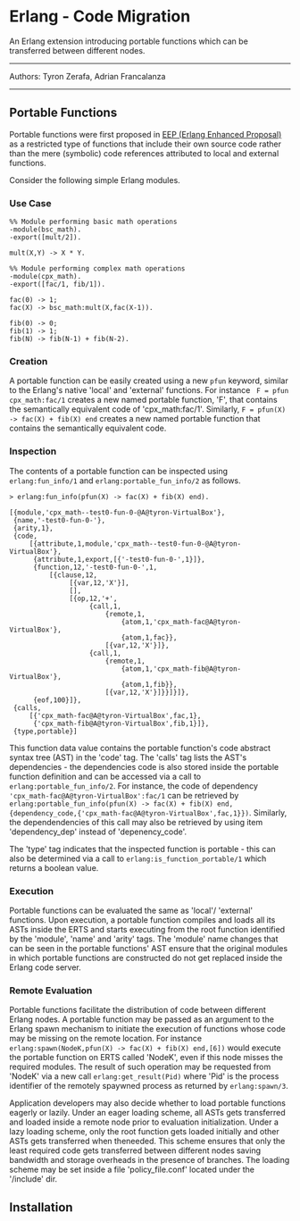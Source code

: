 Erlang - Code Migration
=====================
An Erlang extension introducing portable functions which can be transferred between different nodes.

****
Authors: Tyron Zerafa, Adrian Francalanza
****

## Portable Functions ##

Portable functions were first proposed in [EEP (Erlang Enhanced Proposal)](http://www.erlang.org/eeps/eep-0015.html) 
as a restricted type of functions that include their own source code rather than the mere (symbolic) code references 
attributed to local and external functions. 

Consider the following simple Erlang modules.

### Use Case ###

```
%% Module performing basic math operations 
-module(bsc_math).
-export([mult/2]).

mult(X,Y) -> X * Y.

%% Module performing complex math operations 
-module(cpx_math).
-export([fac/1, fib/1]).

fac(0) -> 1;
fac(X) -> bsc_math:mult(X,fac(X-1)).

fib(0) -> 0;
fib(1) -> 1;
fib(N) -> fib(N-1) + fib(N-2).
```

### Creation ###
A portable function can be easily created using a new ```pfun``` keyword, similar to the Erlang's native 'local' 
and 'external' functions. For instance ``` F = pfun cpx_math:fac/1``` creates a new named portable function, 'F', 
that contains the semantically equivalent code of 'cpx_math:fac/1'. Similarly, ```F = pfun(X) -> fac(X) + fib(X) end``` 
creates a new named portable function that contains the semantically equivalent code.

### Inspection ###
The contents of a portable function can be inspected using ```erlang:fun_info/1``` and ```erlang:portable_fun_info/2``` 
as follows.

```
> erlang:fun_info(pfun(X) -> fac(X) + fib(X) end).

[{module,'cpx_math--test0-fun-0-@A@tyron-VirtualBox'},
 {name,'-test0-fun-0-'},
 {arity,1},
 {code,
     [{attribute,1,module,'cpx_math--test0-fun-0-@A@tyron-VirtualBox'},
      {attribute,1,export,[{'-test0-fun-0-',1}]},
      {function,12,'-test0-fun-0-',1,
          [{clause,12,
               [{var,12,'X'}],
               [],
               [{op,12,'+',
                    {call,1,
                        {remote,1,
                            {atom,1,'cpx_math-fac@A@tyron-VirtualBox'},
                            {atom,1,fac}},
                        [{var,12,'X'}]},
                    {call,1,
                        {remote,1,
                            {atom,1,'cpx_math-fib@A@tyron-VirtualBox'},
                            {atom,1,fib}},
                        [{var,12,'X'}]}}]}]},
      {eof,100}]},
 {calls,
     [{'cpx_math-fac@A@tyron-VirtualBox',fac,1},
      {'cpx_math-fib@A@tyron-VirtualBox',fib,1}]},
 {type,portable}]

```
This function data value contains the portable function's code abstract syntax tree (AST) in the 'code' tag. 
The 'calls' tag lists the AST's dependencies - the dependencies code is also stored inside the portable function definition 
and can be accessed via a call to ```erlang:portable_fun_info/2```. For instance, 
the code of dependency ```'cpx_math-fac@A@tyron-VirtualBox':fac/1``` can be retrieved by
```erlang:portable_fun_info(pfun(X) -> fac(X) + fib(X) end,{dependency_code,{'cpx_math-fac@A@tyron-VirtualBox',fac,1}})```. 
Similarly, the dependendencies of this call may also be retrieved by using item 'dependency_dep' instead of 'depenency_code'.
 
The 'type' tag indicates that the inspected function is portable - this can also be determined via a call to 
```erlang:is_function_portable/1``` which returns a boolean value.
 
### Execution ###
Portable functions can be evaluated the same as 'local'/ 'external' functions. Upon execution, a portable function 
compiles and loads all its ASTs inside the ERTS and starts executing from the root function identified by the 
'module', 'name' and 'arity' tags. The 'module' name changes that can be seen in the portable functions' AST ensure
that the original modules in which portable functions are constructed do not get replaced inside the Erlang code server.

### Remote Evaluation ###
Portable functions facilitate the distribution of code between different Erlang nodes. A portable function may be passed 
as an argument to the Erlang spawn mechanism to initiate the execution of functions whose code may be missing on the 
remote location. For instance ```erlang:spawn(NodeK,pfun(X) -> fac(X) + fib(X) end,[6])``` would execute the portable 
function on ERTS called 'NodeK', even if this node misses the required modules. The result of such operation may be 
requested from 'NodeK' via a new call ```erlang:get_result(Pid)``` where 'Pid' is the process identifier of the remotely 
spaywned process as returned by ```erlang:spawn/3```.

Application developers may also decide whether to load portable functions eagerly or lazily. Under an eager loading scheme,
all ASTs gets transferred and loaded inside a remote node prior to evaluation initialization. Under a lazy loading scheme,
only the root function gets loaded initially and other ASTs gets transferred when theneeded. This scheme ensures that only 
the least required code gets transferred between different nodes saving bandwidth and storage overheads in the presence of
branches. The loading scheme may be set inside a file 'policy_file.conf' located under the '/include' dir. 

## Installation ##



